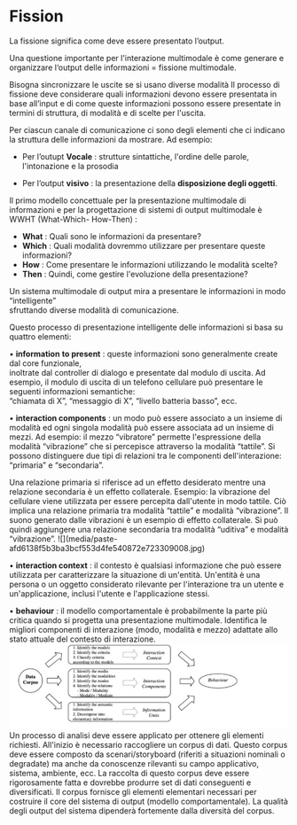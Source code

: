 # Fission


La fissione significa come deve essere presentato l’output.

Una questione importante per l'interazione multimodale è come generare e
organizzare l‘output delle informazioni = fissione multimodale.

Bisogna sincronizzare le uscite se si usano diverse modalità Il processo di
fissione deve considerare quali informazioni devono essere presentata in base
all’input e di come queste informazioni possono essere presentate in termini
di struttura, di modalità e di scelte per l'uscita.

Per ciascun canale di comunicazione ci sono degli elementi che ci indicano la
struttura delle informazioni da mostrare. Ad esempio:

  * Per l’outupt **Vocale** : strutture sintattiche, l'ordine delle parole, l'intonazione e la prosodia
  

  * Per l’output **visivo** : la presentazione della **disposizione degli oggetti**.

  

Il primo modello concettuale per la presentazione multimodale di informazioni
e per la progettazione di sistemi di output multimodale è WWHT (What-Which-
How-Then) :

  

  

  * **What** : Quali sono le informazioni da presentare?
  * **Which** : Quali modalità dovremmo utilizzare per presentare queste informazioni?
  * **How** : Come presentare le informazioni utilizzando le modalità scelte?
  * **Then** : Quindi, come gestire l'evoluzione della presentazione?

Un sistema multimodale di output mira a presentare le informazioni in modo
“intelligente”  
sfruttando diverse modalità di comunicazione.  
  
Questo processo di presentazione intelligente delle informazioni si basa su
quattro elementi:  
  
• **information**  **to present** : queste informazioni sono generalmente
create dal core funzionale,  
inoltrate dal controller di dialogo e presentate dal modulo di uscita. Ad
esempio, il modulo di uscita di un telefono cellulare può presentare le
seguenti informazioni semantiche:  
“chiamata di X”, “messaggio di X”, “livello batteria basso”, ecc.  
  
• **interaction components** : un modo può essere associato a un insieme di
modalità ed ogni singola modalità può essere associata ad un insieme di mezzi.
Ad esempio: il mezzo “vibratore” permette l'espressione della modalità
“vibrazione” che si percepisce attraverso la modalità “tattile”. Si possono
distinguere due tipi di relazioni tra le componenti dell'interazione:
“primaria” e “secondaria”.  
  
Una relazione primaria si riferisce ad un effetto desiderato mentre una
relazione secondaria è un effetto collaterale. Esempio: la vibrazione del
cellulare viene utilizzata per essere percepita dall'utente in modo tattile.
Ciò implica una relazione primaria tra modalità “tattile” e modalità
“vibrazione”. Il suono generato dalle vibrazioni è un esempio di effetto
collaterale. Si può quindi aggiungere una relazione secondaria tra modalità
“uditiva” e modalità “vibrazione”. ![](media/paste-
afd6138f5b3ba3bcf553d4fe540872e723309008.jpg)  
  
• **interaction context** : il contesto è qualsiasi informazione che può
essere utilizzata per caratterizzare la situazione di un'entità. Un'entità è
una persona o un oggetto considerato rilevante per l'interazione tra un utente
e un'applicazione, inclusi l'utente e l'applicazione stessi.  
  
• **behaviour** : il modello comportamentale è probabilmente la parte più
critica quando si progetta una presentazione multimodale. Identifica le
migliori componenti di interazione (modo, modalità e mezzo) adattate allo
stato attuale del contesto di interazione.
![](media/paste-646f8561a9c66facb784321216d0d981725fe3ee.jpg)  
Un processo di analisi deve essere applicato per ottenere gli elementi
richiesti. All'inizio è necessario raccogliere un corpus di dati. Questo
corpus deve essere composto da scenari/storyboard (riferiti a situazioni
nominali o degradate) ma anche da conoscenze rilevanti su campo applicativo,
sistema, ambiente, ecc. La raccolta di questo corpus deve essere rigorosamente
fatta e dovrebbe produrre set di dati conseguenti e diversificati. Il corpus
fornisce gli elementi elementari necessari per costruire il core del sistema
di output (modello comportamentale). La qualità degli output del sistema
dipenderà fortemente dalla diversità del corpus.

